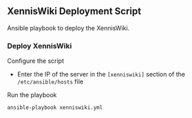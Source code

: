 ## XennisWiki Deployment Script

Ansible playbook to deploy the XennisWiki.

### Deploy XennisWiki

Configure the script

* Enter the IP of the server in the `[xenniswiki]` section of the `/etc/ansible/hosts` file

Run the playbook
```sh
ansible-playbook xenniswiki.yml
```
